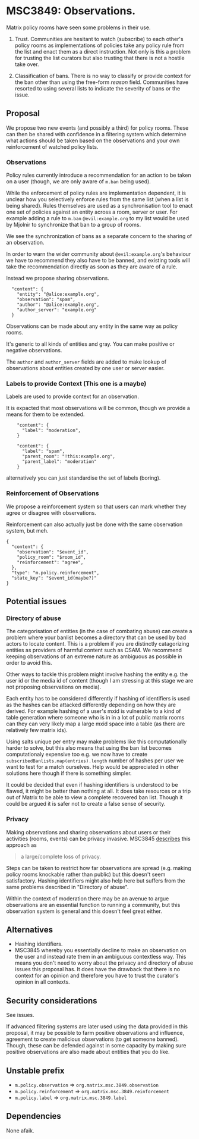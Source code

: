# MSC3849: Observations.

Matrix policy rooms have seen some problems in their use. 

1) Trust. Communities are hesitant to watch (subscribe) to each other's
   policy rooms as implementations of policies take any policy rule from
   the list and enact them as a direct instruction.
   Not only is this a problem for trusting the list curators but also trusting
   that there is not a hostile take over.

2) Classification of bans. There is no way to classify or provide context
   for the ban other than using the free-form *reason* field.
   Communities have resorted to using several lists to indicate the severity
   of bans or the issue.

## Proposal

We propose two new events (and possibly a third) for policy rooms.
These can then be shared with confidence in a filtering system which
determine what actions should be taken based on the observations and
your own reinforcement of watched policy lists.

### Observations

Policy rules currently introduce a recommendation for an action to be
taken on a user (though, we are only aware of `m.ban` being used).

While the enforcement of policy rules are implementation dependent,
it is unclear how you selectively enforce rules from the same list
(when a list is being shared).
Rules themselves are used as a synchronisation tool to enact one set of
policies against an entity across a room, server or user.
For example adding a rule to `m.ban` `@evil:example.org` to my list
would be used by Mjolnir to synchronize that ban to a group of rooms.

We see the synchronization of bans as a separate concern to the sharing
of an observation.

In order to warn the wider community about `@evil:example.org`'s behaviour
we have to recommend they also have to be banned, and existing tools will
take the recommendation directly as soon as they are aware of a rule.

Instead we propose sharing observations.

```
  "content": {
    "entity": "@alice:example.org",
    "observation": "spam",
    "author": "@alice:example.org",
    "author_server": "example.org"
  }
``` 

Observations can be made about any entity in the same way as policy rooms.


It's generic to all kinds of entities and gray. You can make positive
or negative observations.

The `author` and `author_server` fields are added to make lookup of observations
about entities created by one user or server easier.


### Labels to provide Context (This one is a maybe)

Labels are used to provide context for an observation.

It is expacted that most observations will be common,
though we provide a means for them to be extended.

```
    "content": {
      "label": "moderation",
    }
```

```
    "content": {
      "label": "spam",
      "parent_room": "!this:example.org",
      "parent_label": "moderation"
    }
```

alternatively you can just standardise the set of labels (boring).

### Reinforcement of Observations

We propose a reinforcement system so that users can mark whether they
agree or disagree with observations. 

Reinforcement can also actually just be done with the same observation
system, but meh.


```
{
  "content": {
    "observation": "$event_id",
    "policy_room": "$room_id",
    "reinforcement": "agree",
  },
  "type": "m.policy.reinforcement",
  "state_key": "$event_id(maybe?)"
}
```

 
## Potential issues

### Directory of abuse

The categorisation of entities (in the case of combating abuse) can
create a problem where your banlist becomes a directory that can be used
by bad actors to locate content.
This is a problem if you are distinctly catagorizing entities as providers of
harmful content such as CSAM.
We recommend keeping observations of an extreme nature as ambiguous
as possible in order to avoid this.

Other ways to tackle this problem might involve hashing the entity
e.g. the user id or the media id of content (though I am stressing at
this stage we are not proposing observations on media).

Each entity has to be considered differently if hashing of identifiers
is used as the hashes can be attacked differently depending on how they
are derived.
For example hashing of a user's mxid is vulnerable to a kind of table
generation where someone who is in in a lot of public matrix rooms can
they can very likely map a large mxid space into a table
(as there are relatively few matrix ids).

Using salts unique per entry may make problems like this computationally
harder to solve, but this also means that using the ban list becomes
computationaly expensive too e.g. we now have to create
`subscribedBanlists.map(entries).length` number of hashes per user we
want to test for a match ourselves.
Help would be appreciated in other solutions here though if there
is something simpler.

It could be decided that even if hashing identifiers is understood to
be flawed, it might be better than nothing at all.
It does take resources or a trip out of Matrix to be able to view a
complete recovered ban list.
Though it could be argued it is safer not to create a false sense of security.

### Privacy

Making observations and sharing observations about users or their activities
(rooms, events) can be privacy invasive.
MSC3845 [describes](https://github.com/matrix-org/matrix-spec-proposals/blob/76700eec9693d72923aa1326ca64640c4ba7d9d1/proposals/3845-expanding-policy-rooms-to-reputation.md?plain=1#L139) this approach as

>a large/complete loss of privacy.


Steps can be taken to restrict how far observations are spread
(e.g. making policy rooms knockable rather than public) but this
doesn't seem satisfactory.
Hashing identifiers might also help here but suffers from the same
problems described in "Directory of abuse".

Within the context of moderation there may be an avenue to argue
observations are an essential function to running a community, but this
observation system is general and this doesn't feel great either.


## Alternatives

- Hashing identifiers.
- MSC3845 whereby you essentially decline to make an observation on
  the user and instead rate them in an ambiguous contextless way.
  This means you don't need to worry about the privacy and directory of
  abuse issues this proposal has.
  It does have the drawback that there is no context for an opinion and
  therefore you have to trust the curator's opinion in all contexts.

## Security considerations

See issues.

If advanced filtering systems are later used using the data provided in
this proposal, it may be possible to farm positive observations and influence,
agreement to create malicious observations (to get someone banned).
Though, these can be defended against in some capacity by making sure
positive observations are also made about entities that you do like.

## Unstable prefix

* `m.policy.observation` => `org.matrix.msc.3849.observation`
* `m.policy.reinforcement` => `org.matrix.msc.3849.reinforcement`
* `m.policy.label` => `org.matrix.msc.3849.label`


## Dependencies

None afaik.
